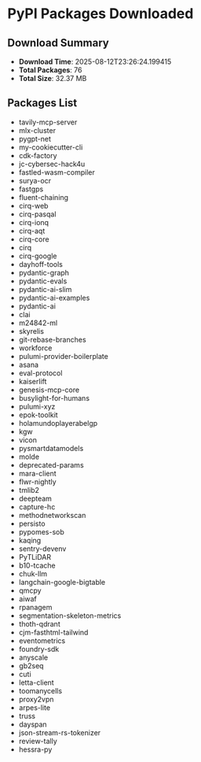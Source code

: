 # PyPI Packages Downloaded

## Download Summary
- **Download Time**: 2025-08-12T23:26:24.199415
- **Total Packages**: 76
- **Total Size**: 32.37 MB

## Packages List
- tavily-mcp-server
- mlx-cluster
- pygpt-net
- my-cookiecutter-cli
- cdk-factory
- jc-cybersec-hack4u
- fastled-wasm-compiler
- surya-ocr
- fastgps
- fluent-chaining
- cirq-web
- cirq-pasqal
- cirq-ionq
- cirq-aqt
- cirq-core
- cirq
- cirq-google
- dayhoff-tools
- pydantic-graph
- pydantic-evals
- pydantic-ai-slim
- pydantic-ai-examples
- pydantic-ai
- clai
- m24842-ml
- skyrelis
- git-rebase-branches
- workforce
- pulumi-provider-boilerplate
- asana
- eval-protocol
- kaiserlift
- genesis-mcp-core
- busylight-for-humans
- pulumi-xyz
- epok-toolkit
- holamundoplayerabelgp
- kgw
- vicon
- pysmartdatamodels
- molde
- deprecated-params
- mara-client
- flwr-nightly
- tmlib2
- deepteam
- capture-hc
- methodnetworkscan
- persisto
- pypomes-sob
- kaqing
- sentry-devenv
- PyTLiDAR
- b10-tcache
- chuk-llm
- langchain-google-bigtable
- qmcpy
- aiwaf
- rpanagem
- segmentation-skeleton-metrics
- thoth-qdrant
- cjm-fasthtml-tailwind
- eventometrics
- foundry-sdk
- anyscale
- gb2seq
- cuti
- letta-client
- toomanycells
- proxy2vpn
- arpes-lite
- truss
- dayspan
- json-stream-rs-tokenizer
- review-tally
- hessra-py

